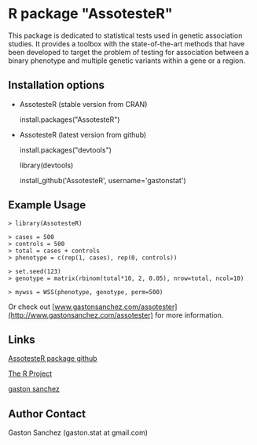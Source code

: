 R package "AssotesteR"
============================

This package is dedicated to statistical tests used in genetic association studies. It provides a toolbox with the state-of-the-art methods that have been developed to target the problem of testing for association between a binary phenotype and multiple genetic variants within a gene or a region. 

Installation options
-----------------------------
*  AssotesteR (stable version from CRAN)

   install.packages("AssotesteR")

*  AssotesteR (latest version from github)

   install.packages("devtools") 

   library(devtools)
   
   install_github('AssotesteR',  username='gastonstat')


Example Usage
-------------
    > library(AssotesteR)

    > cases = 500
    > controls = 500
    > total = cases + controls
    > phenotype = c(rep(1, cases), rep(0, controls))

    > set.seed(123)
    > genotype = matrix(rbinom(total*10, 2, 0.05), nrow=total, ncol=10)

    > mywss = WSS(phenotype, genotype, perm=500)


Or check out [www.gastonsanchez.com/assotester](http://www.gastonsanchez.com/assotester) for more information.

Links
-----
[AssotesteR package github](http://github.com/gastonstat/AssotesteR)

[The R Project](http://www.r-project.org/)

[gaston sanchez](http://www.gastonsanchez.com)


Author Contact
--------------
Gaston Sanchez (gaston.stat at gmail.com)
